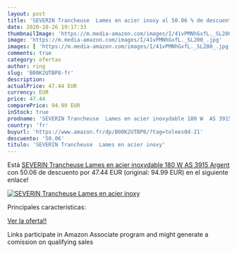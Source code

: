 ```yaml
---
layout: post
title: 'SEVERIN Trancheuse  Lames en acier inoxy al 50.06 % de descuento'
date: 2020-10-26 19:17:33
thumbnailImage: 'https://m.media-amazon.com/images/I/41vPMNhGxfL._SL200_.jpg'
image: 'https://m.media-amazon.com/images/I/41vPMNhGxfL._SL200_.jpg'
images: [ 'https://m.media-amazon.com/images/I/41vPMNhGxfL._SL200_.jpg' ]
comments: true
category: ofertas
author: ring
slug: 'B00K2UTBP8-fr'
description:
actualPrice: 47.44 EUR
currency: EUR
price: 47.44
comparePrice: 94.99 EUR
inStock: true
prodname: 'SEVERIN Trancheuse  Lames en acier inoxydable 180 W  AS 3915  Argent'
country: 'fr'
buyurl: 'https://www.amazon.fr/dp/B00K2UTBP8/?tag=tolees0d-21'
descuento: '50.06'
titulo: 'SEVERIN Trancheuse  Lames en acier inoxy'
---
```


Está [SEVERIN Trancheuse  Lames en acier inoxydable 180 W  AS 3915  Argent](https://www.amazon.fr/dp/B00K2UTBP8/?tag=tolees0d-21) con 50.06 de descuento por 47.44 EUR (original: 94.99 EUR) en el siguiente enlace!

[![SEVERIN Trancheuse  Lames en acier inoxy](https://m.media-amazon.com/images/I/41vPMNhGxfL._SL200_.jpg)](https://www.amazon.fr/dp/B00K2UTBP8/?tag=tolees0d-21)

Principales características:


[Ver la oferta!!](https://www.amazon.fr/dp/B00K2UTBP8/?tag=tolees0d-21)

Links participate in Amazon Associate program and might generate a comission on qualifying sales


